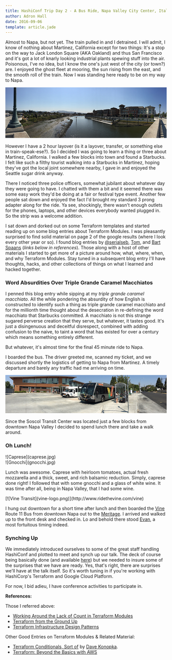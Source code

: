 ```yaml
---
title: HashiConf Trip Day 2 - A Bus Ride, Napa Valley City Center, Italian, Coffee, and Terraform Notes
author: Adron Hall
date: 2016-09-06
template: article.jade
---
```

Almost to Napa, but not yet. The train pulled in and I detrained. I will admit, I know of nothing about Martinez, California except for two things: It's a stop on the way to Jack London Square (AKA Oakland) and thus San Francisco and it's got a lot of knarly looking industrial plants spewing stuff into the air. Poisonous, I've no idea, but I know the one's just west of the city (or town?) are. I enjoyed the ghost fleet at mooring, the sun rising from the east, and the smooth roll of the train. Now I was standing here ready to be on my way to Napa.

![Napa Valley](napa-valley.jpg)

<span class="more"></span>

However I have a 2 hour layover (is it a layover, transfer, or something else in train-speak-ese?). So I decided I was going to learn a thing or three about Martinez, California. I walked a few blocks into town and found a Starbucks. I felt like such a filthy tourist walking into a Starbucks in Martinez, hoping they've got the local joint somewhere nearby, I gave in and enjoyed the Seattle sugar drink anyway.

There I noticed three police officers, somewhat jubilant about whatever day they were going to have. I chatted with them a bit and it seemed there was some easy work they'd be doing at a fair or festival type event. Another few people sat down and enjoyed the fact I'd brought my standard 3 prong adapter along for the ride. Ya see, shockingly, there wasn't enough outlets for the phones, laptops, and other devices everybody wanted plugged in. So the strip was a welcome addition.

I sat down and dorked out on some Terraform templates and started reading up on some blog entries about Terraform Modules. I was pleasantly surprised to find solid material on page 2 of the google results (where I look every other year or so). I found blog entries by [@serialseb](https://twitter.com/serialseb), [Tom](https://github.com/bobtfish), and [Bart Spaans](https://opencredo.com/author/bart/) (*links below in references*). Those along with a host of other materials I started to get more of a picture around how, what, where, when, and why Terraform Modules. Stay tuned in a subsequent blog entry I'll have thoughts, hacks, and other collections of things on what I learned and hacked together.

### Word Absurdities Over Triple Grande Caramel Macchiatos

I penned this blog entry while sipping at my *triple grande caramel macchiato*. All the while pondering the absurdity of how English is constructed to identify such a thing as triple grande caramel macchiato and for the millionth time thought about the desecration in re-defining the word macchiato that Starbucks committed. A macchiato is not this strange sugared perverse creation that they serve, but whatever, it tastes good. It's just a disingenuous and deceitful disrespect, combined with adding confusion to the naive, to taint a word that has existed for over a century which means something entirely different.

But whatever, it's almost time for the final 45 minute ride to Napa.

I boarded the bus. The driver greeted me, scanned my ticket, and we discussed shortly the logistics of getting to Napa from Martinez. A timely departure and barely any traffic had me arriving on time.

![Soscol Transit Center](soscol-transit-center.jpg)

Since the Soscol Transit Center was located just a few blocks from downtown Napa Valley I decided to spend lunch there and take a walk around.

### Oh Lunch!

<div class="image float-left">
    ![Caprese](caprese.jpg)
</div>

<div class="image float-right">
    ![Gnocchi](gnocchi.jpg)
</div>

Lunch was awesome. Caprese with heirloom tomatoes, actual fresh mozzarella and a thick, sweet, and rich balsamic reduction. Simply, caprese done right! I followed that with some gnocchi and a glass of white wine. It was time after all, being in Napa Valley, that I had some wine.

<div class="image float-left">
    [![Vine Transit](vine-logo.png)](http://www.ridethevine.com/vine)
</div>

I hung out downtown for a short time after lunch and then boarded the [Vine](http://www.ridethevine.com/vine) Route 11 Bus from downtown Napa out to the [Meritage](http://meritagecollection.com/meritageresort/). I arrived and walked up to the front desk and checked in. Lo and behold there stood [Evan](https://twitter.com/evandbrown/), a most fortuitous timing indeed.

### Synching Up

We immediately introduced ourselves to some of the great staff handling HashiConf and plotted to meet and synch up our talk. The deck of course being basically done (and available [here](http://blog.adron.me/talks/Organizing-Infrastructure-Config-and-Workflow/)) but we needed to insure some of the surprises that we have are ready. Yes, that's right, there are surprises we'll have at the talk itself. So it's worth tuning in if you're working with HashiCorp's Terraform and Google Cloud Platform.

For now, I bid adieu, I have conference activities to participate in.

**References:**

Those I referred above:

* [Working Around the Lack of Count in Terraform Modules](https://serialseb.com/blog/2016/05/11/terraform-working-around-no-count-on-module/)
* [Terraform from the Ground Up](http://bobtfish.github.io/blog/2015/03/29/terraform-from-the-ground-up/)
* [Terraform Infrastructure Design Patterns](https://opencredo.com/terraform-infrastructure-design-patterns/)

Other Good Entries on Terraform Modules & Related Material:

* [Terraform Conditionals, Sort of](http://www.davekonopka.com/2016/terraform-conditionals.html) by [Dave Konopka](https://twitter.com/davekonopka).
* [Terraform: Beyond the Basics with AWS](https://aws.amazon.com/blogs/apn/terraform-beyond-the-basics-with-aws/)
